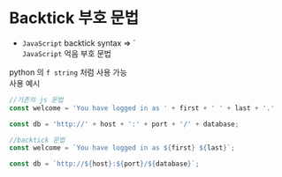 # Backtick 부호 문법

- `JavaScript` backtick syntax => \`  
`JavaScript` 억음 부호 문법

python 의 `f string` 처럼 사용 가능  
사용 예시
```ts
//기존의 js 문법
const welcome = 'You have logged in as ' + first + ' ' + last + '.'

const db = 'http://' + host + ':' + port + '/' + database;
```
```ts
//backtick 문법
const welcome = `You have logged in as ${first} ${last}`;

const db = `http://${host}:${port}/${database}`;
```